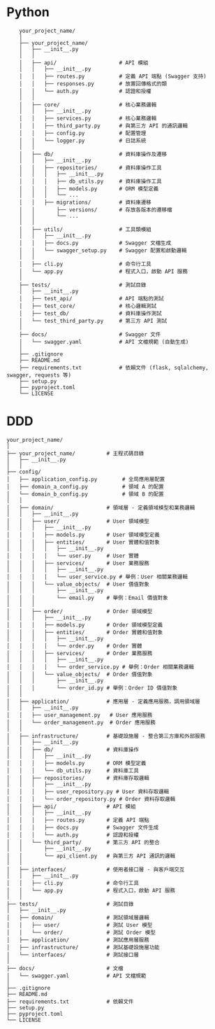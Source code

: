 # Python

        your_project_name/
        │
        ├── your_project_name/
        │   ├── __init__.py             
        │   │
        │   ├── api/                    # API 模組
        │   │   ├── __init__.py
        │   │   ├── routes.py           # 定義 API 端點 (Swagger 支持)
        │   │   ├── responses.py        # 放置回傳格式的類
        │   │   └── auth.py             # 認證和授權
        │   │
        │   ├── core/                   # 核心業務邏輯
        │   │   ├── __init__.py
        │   │   ├── services.py         # 核心業務邏輯
        │   │   ├── third_party.py      # 與第三方 API 的通訊邏輯
        │   │   ├── config.py           # 配置管理
        │   │   └── logger.py           # 日誌系統
        │   │
        │   ├── db/                     # 資料庫操作及遷移
        │   │   ├── __init__.py
        │   │   ├── repositories/       # 資料庫操作工具
        │   │   │   ├── __init__.py
        │   │   │   ├── db_utils.py     # 資料庫操作工具
        │   │   │   ├── models.py       # ORM 模型定義
        │   │   │   └── ...
        │   │   ├── migrations/         # 資料庫遷移
        │   │       ├── versions/       # 存放各版本的遷移檔
        │   │       └── ...
        │   │
        │   ├── utils/                  # 工具類模組
        │   │   ├── __init__.py
        │   │   ├── docs.py             # Swagger 文檔生成
        │   │   └── swagger_setup.py    # Swagger 配置和啟動邏輯
        │   │
        │   ├── cli.py                  # 命令行工具
        │   └── app.py                  # 程式入口，啟動 API 服務
        │
        ├── tests/                      # 測試目錄
        │   ├── __init__.py
        │   ├── test_api/               # API 端點的測試
        │   ├── test_core/              # 核心邏輯測試
        │   ├── test_db/                # 資料庫操作測試
        │   └── test_third_party.py     # 第三方 API 測試
        │
        ├── docs/                       # Swagger 文件
        │   └── swagger.yaml            # API 文檔規範 (自動生成)
        │
        ├── .gitignore                  
        ├── README.md                   
        ├── requirements.txt            # 依賴文件 (flask, sqlalchemy, swagger, requests 等)
        ├── setup.py                    
        ├── pyproject.toml              
        └── LICENSE    




# DDD


    your_project_name/
    │
    ├── your_project_name/          # 主程式碼目錄
    │   ├── __init__.py             
    │   │
    ├── config/
    │   ├── application_config.py        # 全局應用層配置
    │   ├── domain_a_config.py           # 領域 A 的配置
    │   └── domain_b_config.py           # 領域 B 的配置
    │   │
    │   ├── domain/                 # 領域層 - 定義領域模型和業務邏輯
    │   │   ├── __init__.py
    │   │   ├── user/               # User 領域模型
    │   │   │   ├── __init__.py
    │   │   │   ├── models.py       # User 領域模型定義
    │   │   │   ├── entities/       # User 實體和值對象
    │   │   │   │   ├── __init__.py
    │   │   │   │   └── user.py     # User 實體
    │   │   │   ├── services/       # User 業務服務
    │   │   │   │   ├── __init__.py
    │   │   │   │   └── user_service.py # 舉例：User 相關業務邏輯
    │   │   │   └── value_objects/  # User 價值對象
    │   │   │       ├── __init__.py
    │   │   │       └── email.py    # 舉例：Email 價值對象
    │   │   │
    │   │   ├── order/              # Order 領域模型
    │   │   │   ├── __init__.py
    │   │   │   ├── models.py       # Order 領域模型定義
    │   │   │   ├── entities/       # Order 實體和值對象
    │   │   │   │   ├── __init__.py
    │   │   │   │   └── order.py    # Order 實體
    │   │   │   ├── services/       # Order 業務服務
    │   │   │   │   ├── __init__.py
    │   │   │   │   └── order_service.py # 舉例：Order 相關業務邏輯
    │   │   │   └── value_objects/  # Order 價值對象
    │   │   │       ├── __init__.py
    │   │   │       └── order_id.py # 舉例：Order ID 價值對象
    │   │
    │   ├── application/            # 應用層 - 定義應用服務，調用領域層
    │   │   ├── __init__.py
    │   │   ├── user_management.py   # User 應用服務
    │   │   └── order_management.py  # Order 應用服務
    │   │
    │   ├── infrastructure/         # 基礎設施層 - 整合第三方庫和外部服務
    │   │   ├── __init__.py
    │   │   ├── db/                 # 資料庫操作
    │   │   │   ├── __init__.py
    │   │   │   ├── models.py       # ORM 模型定義
    │   │   │   └── db_utils.py     # 資料庫工具
    │   │   ├── repositories/       # 資料庫存取邏輯
    │   │   │   ├── __init__.py
    │   │   │   ├── user_repository.py # User 資料存取邏輯
    │   │   │   └── order_repository.py # Order 資料存取邏輯
    │   │   ├── api/                # API 模組
    │   │   │   ├── __init__.py
    │   │   │   ├── routes.py       # 定義 API 端點
    │   │   │   ├── docs.py         # Swagger 文件生成
    │   │   │   └── auth.py         # 認證和授權
    │   │   └── third_party/        # 第三方 API 的整合
    │   │       ├── __init__.py
    │   │       └── api_client.py   # 與第三方 API 通訊的邏輯
    │   │
    │   ├── interfaces/             # 使用者接口層 - 與客戶端交互
    │   │   ├── __init__.py
    │   │   ├── cli.py              # 命令行工具
    │   │   └── app.py              # 程式入口，啟動 API 服務
    │   │
    ├── tests/                      # 測試目錄
    │   ├── __init__.py
    │   ├── domain/                 # 測試領域層邏輯
    │   │   ├── user/               # 測試 User 模型
    │   │   └── order/              # 測試 Order 模型
    │   ├── application/            # 測試應用層服務
    │   ├── infrastructure/         # 測試基礎設施層功能
    │   └── interfaces/             # 測試接口層
    │
    ├── docs/                       # 文檔
    │   └── swagger.yaml            # API 文檔規範
    │
    ├── .gitignore                  
    ├── README.md                   
    ├── requirements.txt            # 依賴文件
    ├── setup.py                    
    ├── pyproject.toml              
    └── LICENSE  
